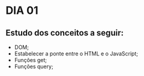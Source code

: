 # DIA 01

## Estudo dos conceitos a seguir:

   - DOM;
   - Estabelecer a ponte entre o HTML e o JavaScript;
   - Funções get;
   - Funções query;